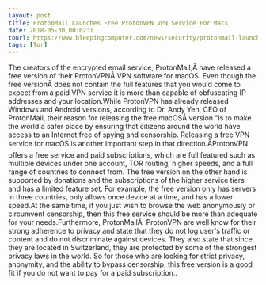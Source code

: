 ```yaml
---
layout: post
title: ProtonMail Launches Free ProtonVPN VPN Service For Macs
date: 2018-05-30 00:02:1
tourl: https://www.bleepingcomputer.com/news/security/protonmail-launches-free-protonvpn-vpn-service-for-macs/
tags: [Tor]
---
```

The creators of the encrypted email service, ProtonMail,Â have released a free version of their ProtonVPNÂ VPN software for macOS. Even though the free versionÂ does not contain the full features that you would come to expect from a paid VPN service it is more than capable of obfuscating IP addresses and your location.While ProtonVPN has already released Windows and Android versions, according to Dr. Andy Yen, CEO of ProtonMail, their reason for releasing the free macOSÂ version "is to make the world a safer place by ensuring that citizens around the world have access to an Internet free of spying and censorship. Releasing a free VPN service for macOS is another important step in that direction.ÂProtonVPN offers a free service and paid subscriptions, which are full featured such as multiple devices under one account, TOR routing, higher speeds, and a full range of countries to connect from. The free version on the other hand is supported by donations and the subscriptions of the higher service tiers and has a limited feature set. For example, the free version only has servers in three countries, only allows once device at a time, and has a lower speed.At the same time, if you just wish to browse the web anonymously or circumvent censorship, then this free service should be more than adequate for your needs.Furthermore, ProtonMailÂ  ProtonVPN are well know for their strong adherence to privacy and state that they do not log user's traffic or content and do not discriminate against devices. They also state that since they are located in Switzerland, they are protected by some of the strongest privacy laws in the world. So for those who are looking for strict privacy, anonymity, and the ability to bypass censorship, this free version is a good fit if you do not want to pay for a paid subscription..